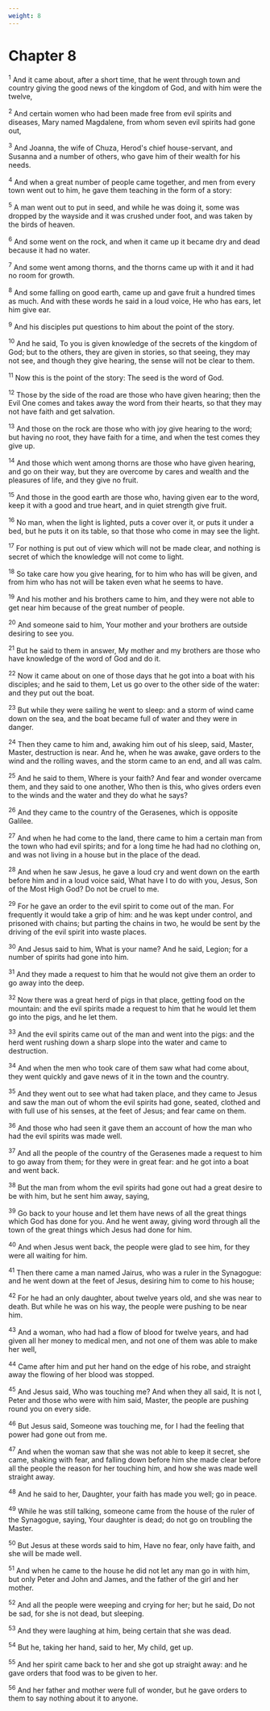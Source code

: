 ```yaml
---
weight: 8
---
```


# Chapter 8

<sup>1</sup> And it came about, after a short time, that he went through town and country giving the good news of the kingdom of God, and with him were the twelve, 

<sup>2</sup> And certain women who had been made free from evil spirits and diseases, Mary named Magdalene, from whom seven evil spirits had gone out, 

<sup>3</sup> And Joanna, the wife of Chuza, Herod's chief house-servant, and Susanna and a number of others, who gave him of their wealth for his needs. 

<sup>4</sup> And when a great number of people came together, and men from every town went out to him, he gave them teaching in the form of a story: 

<sup>5</sup> A man went out to put in seed, and while he was doing it, some was dropped by the wayside and it was crushed under foot, and was taken by the birds of heaven. 

<sup>6</sup> And some went on the rock, and when it came up it became dry and dead because it had no water. 

<sup>7</sup> And some went among thorns, and the thorns came up with it and it had no room for growth. 

<sup>8</sup> And some falling on good earth, came up and gave fruit a hundred times as much. And with these words he said in a loud voice, He who has ears, let him give ear. 

<sup>9</sup> And his disciples put questions to him about the point of the story. 

<sup>10</sup> And he said, To you is given knowledge of the secrets of the kingdom of God; but to the others, they are given in stories, so that seeing, they may not see, and though they give hearing, the sense will not be clear to them. 

<sup>11</sup> Now this is the point of the story: The seed is the word of God. 

<sup>12</sup> Those by the side of the road are those who have given hearing; then the Evil One comes and takes away the word from their hearts, so that they may not have faith and get salvation. 

<sup>13</sup> And those on the rock are those who with joy give hearing to the word; but having no root, they have faith for a time, and when the test comes they give up. 

<sup>14</sup> And those which went among thorns are those who have given hearing, and go on their way, but they are overcome by cares and wealth and the pleasures of life, and they give no fruit. 

<sup>15</sup> And those in the good earth are those who, having given ear to the word, keep it with a good and true heart, and in quiet strength give fruit. 

<sup>16</sup> No man, when the light is lighted, puts a cover over it, or puts it under a bed, but he puts it on its table, so that those who come in may see the light. 

<sup>17</sup> For nothing is put out of view which will not be made clear, and nothing is secret of which the knowledge will not come to light. 

<sup>18</sup> So take care how you give hearing, for to him who has will be given, and from him who has not will be taken even what he seems to have. 

<sup>19</sup> And his mother and his brothers came to him, and they were not able to get near him because of the great number of people. 

<sup>20</sup> And someone said to him, Your mother and your brothers are outside desiring to see you. 

<sup>21</sup> But he said to them in answer, My mother and my brothers are those who have knowledge of the word of God and do it. 

<sup>22</sup> Now it came about on one of those days that he got into a boat with his disciples; and he said to them, Let us go over to the other side of the water: and they put out the boat. 

<sup>23</sup> But while they were sailing he went to sleep: and a storm of wind came down on the sea, and the boat became full of water and they were in danger. 

<sup>24</sup> Then they came to him and, awaking him out of his sleep, said, Master, Master, destruction is near. And he, when he was awake, gave orders to the wind and the rolling waves, and the storm came to an end, and all was calm. 

<sup>25</sup> And he said to them, Where is your faith? And fear and wonder overcame them, and they said to one another, Who then is this, who gives orders even to the winds and the water and they do what he says? 

<sup>26</sup> And they came to the country of the Gerasenes, which is opposite Galilee. 

<sup>27</sup> And when he had come to the land, there came to him a certain man from the town who had evil spirits; and for a long time he had had no clothing on, and was not living in a house but in the place of the dead. 

<sup>28</sup> And when he saw Jesus, he gave a loud cry and went down on the earth before him and in a loud voice said, What have I to do with you, Jesus, Son of the Most High God? Do not be cruel to me. 

<sup>29</sup> For he gave an order to the evil spirit to come out of the man. For frequently it would take a grip of him: and he was kept under control, and prisoned with chains; but parting the chains in two, he would be sent by the driving of the evil spirit into waste places. 

<sup>30</sup> And Jesus said to him, What is your name? And he said, Legion; for a number of spirits had gone into him. 

<sup>31</sup> And they made a request to him that he would not give them an order to go away into the deep. 

<sup>32</sup> Now there was a great herd of pigs in that place, getting food on the mountain: and the evil spirits made a request to him that he would let them go into the pigs, and he let them. 

<sup>33</sup> And the evil spirits came out of the man and went into the pigs: and the herd went rushing down a sharp slope into the water and came to destruction. 

<sup>34</sup> And when the men who took care of them saw what had come about, they went quickly and gave news of it in the town and the country. 

<sup>35</sup> And they went out to see what had taken place, and they came to Jesus and saw the man out of whom the evil spirits had gone, seated, clothed and with full use of his senses, at the feet of Jesus; and fear came on them. 

<sup>36</sup> And those who had seen it gave them an account of how the man who had the evil spirits was made well. 

<sup>37</sup> And all the people of the country of the Gerasenes made a request to him to go away from them; for they were in great fear: and he got into a boat and went back. 

<sup>38</sup> But the man from whom the evil spirits had gone out had a great desire to be with him, but he sent him away, saying, 

<sup>39</sup> Go back to your house and let them have news of all the great things which God has done for you. And he went away, giving word through all the town of the great things which Jesus had done for him. 

<sup>40</sup> And when Jesus went back, the people were glad to see him, for they were all waiting for him. 

<sup>41</sup> Then there came a man named Jairus, who was a ruler in the Synagogue: and he went down at the feet of Jesus, desiring him to come to his house; 

<sup>42</sup> For he had an only daughter, about twelve years old, and she was near to death. But while he was on his way, the people were pushing to be near him. 

<sup>43</sup> And a woman, who had had a flow of blood for twelve years, and had given all her money to medical men, and not one of them was able to make her well, 

<sup>44</sup> Came after him and put her hand on the edge of his robe, and straight away the flowing of her blood was stopped. 

<sup>45</sup> And Jesus said, Who was touching me? And when they all said, It is not I, Peter and those who were with him said, Master, the people are pushing round you on every side. 

<sup>46</sup> But Jesus said, Someone was touching me, for I had the feeling that power had gone out from me. 

<sup>47</sup> And when the woman saw that she was not able to keep it secret, she came, shaking with fear, and falling down before him she made clear before all the people the reason for her touching him, and how she was made well straight away. 

<sup>48</sup> And he said to her, Daughter, your faith has made you well; go in peace. 

<sup>49</sup> While he was still talking, someone came from the house of the ruler of the Synagogue, saying, Your daughter is dead; do not go on troubling the Master. 

<sup>50</sup> But Jesus at these words said to him, Have no fear, only have faith, and she will be made well. 

<sup>51</sup> And when he came to the house he did not let any man go in with him, but only Peter and John and James, and the father of the girl and her mother. 

<sup>52</sup> And all the people were weeping and crying for her; but he said, Do not be sad, for she is not dead, but sleeping. 

<sup>53</sup> And they were laughing at him, being certain that she was dead. 

<sup>54</sup> But he, taking her hand, said to her, My child, get up. 

<sup>55</sup> And her spirit came back to her and she got up straight away: and he gave orders that food was to be given to her. 

<sup>56</sup> And her father and mother were full of wonder, but he gave orders to them to say nothing about it to anyone. 


